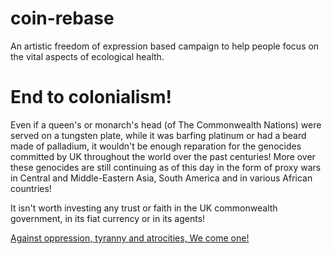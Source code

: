 # coin-rebase
An artistic freedom of expression based campaign to help people focus on the vital aspects of ecological health.

# End to colonialism!
Even if a queen's or monarch's head (of The Commonwealth Nations) were served on a tungsten plate, while it was barfing platinum or had a beard made of palladium, it wouldn't be enough reparation for the genocides committed by UK throughout the world over the past centuries! More over these genocides are still continuing as of this day in the form of proxy wars in Central and Middle-Eastern Asia, South America and in various African countries!

It isn't worth investing any trust or faith in the UK commonwealth government, in its fiat currency or in its agents! 

[Against oppression, tyranny and atrocities, We come one!](https://youtu.be/65EfTFUFDwI) 

